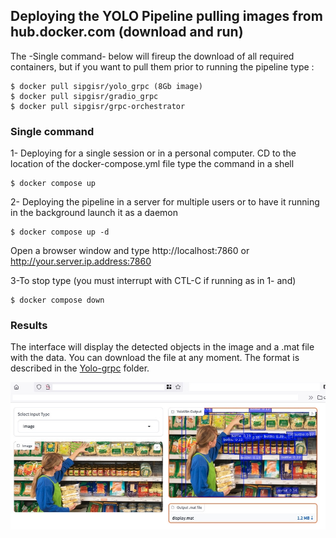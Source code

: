 

## Deploying the YOLO Pipeline pulling images from hub.docker.com (download and run)

The -Single command- below will fireup the download of all required containers, but if you want to pull them prior to running the pipeline type :
```shell
$ docker pull sipgisr/yolo_grpc (8Gb image)
$ docker pull sipgisr/gradio_grpc
$ docker pull sipgisr/grpc-orchestrator
```
### Single command 

1- Deploying for a single session or in a personal computer. CD to the location of the docker-compose.yml file type the command in a shell
```shell
$ docker compose up
```

2- Deploying the pipeline in a server for multiple users or to have it running in the background launch it as a daemon
```shell
$ docker compose up -d
```

Open a browser window and type http://localhost:7860 or http://your.server.ip.address:7860

3-To stop type (you must interrupt with  CTL-C if running as in 1- and) 

```shell
$ docker compose down
```
### Results

The interface will display the detected objects in the image and a .mat file with the data. You can download the file at any moment. The format is described in the [Yolo-grpc](https://github.com/jpcosteira/CIV5164Z/tree/main/Project/Yolo_grpc) folder.

![Yolo Image](../../_images/supermocoila.jpeg "Yolo pipeline")


